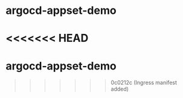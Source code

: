 # argocd-appset-demo
<<<<<<< HEAD
=======
# argocd-appset-demo
>>>>>>> 0c0212c (Ingress manifest added)
